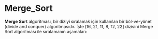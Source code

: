 # Merge_Sort
**Merge Sort** algoritması, bir diziyi sıralamak için kullanılan bir böl-ve-yönet (divide and conquer) algoritmasıdır. İşte [16, 21, 11, 8, 12, 22] dizisini Merge Sort algoritması ile sıralamanın aşamaları:
